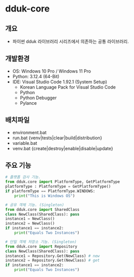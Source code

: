 # dduk-core


## 개요
- 파이썬 dduk 라이브러리 시리즈에서 의존하는 공통 라이브러리.   


## 개발환경
- OS: Windows 10 Pro / Windows 11 Pro   
- Python: 3.12.4 (64-Bit)   
- IDE: Visual Studio Code 1.92.1 (System Setup)   
    - Korean Language Pack for Visual Studio Code   
    - Python   
    - Python Debugger   
    - Pylance   


## 배치파일
- environment.bat   
- run.bat {venv|tests|clear|build|distribution}   
- variable.bat   
- venv.bat {create|destroy|enable|disable|update}   


## 주요 기능
~~~python
# 플랫폼 검사 기능.
from dduk.core import PlatformType, GetPlatformType
platformType : PlatformType = GetPlatformType()
if platformType == PlatformType.WINDOWS:
    print("This is Windows OS")
~~~
~~~python
# 공유 객체 기능. (Singleton)
from dduk.core import SharedClass
class NewClass(SharedClass): pass
instance1 = NewClass()
instance2 = NewClass()
if instance1 == instance2:
    print("Equals Two Instances")
~~~
~~~python
# 단일 객체 저장소 기능. (Singleton)
from dduk.core import Repository
class NewClass(SharedClass): pass
instance1 = Repository.Get(NewClass) # new
instance2 = Repository.Get(NewClass) # get
if instance1 == instance2:
    print("Equals Two Instances")
~~~